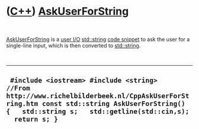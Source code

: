
 

 

 

 

 

([C++](Cpp.md)) [AskUserForString](CppAskUserForString.md)
============================================================

 

[AskUserForString](CppAskUserForString.md) is a [user
I/O](CppUserIo.md) [std::string](CppString.md) [code
snippet](CppCodeSnippets.md) to ask the user for a single-line input,
which is then converted to [std::string](CppString.md).

 

  ------------------------------------------------------------------------------------------------------------------------------------------------------------------------------------------------------------
  ` #include <iostream> #include <string>   //From http://www.richelbilderbeek.nl/CppAskUserForString.htm const std::string AskUserForString() {   std::string s;   std::getline(std::cin,s);   return s; }`
  ------------------------------------------------------------------------------------------------------------------------------------------------------------------------------------------------------------

 

 

 

 

 

 


